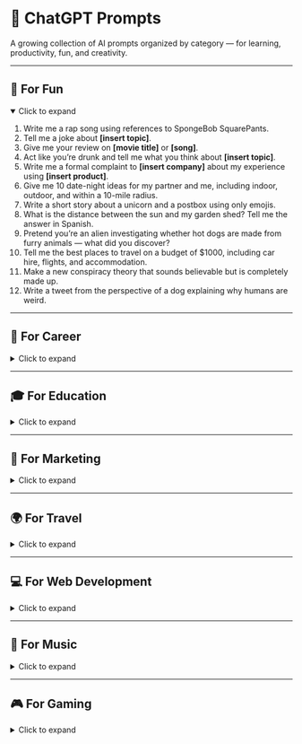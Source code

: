 # 💬 ChatGPT Prompts

A growing collection of AI prompts organized by category — for learning, productivity, fun, and creativity.

---

## 🎉 For Fun

<details open>
<summary>Click to expand</summary>

1. Write me a rap song using references to SpongeBob SquarePants.  
2. Tell me a joke about **[insert topic]**.  
3. Give me your review on **[movie title]** or **[song]**.  
4. Act like you’re drunk and tell me what you think about **[insert topic]**.  
5. Write me a formal complaint to **[insert company]** about my experience using **[insert product]**.  
6. Give me 10 date-night ideas for my partner and me, including indoor, outdoor, and within a 10-mile radius.  
7. Write a short story about a unicorn and a postbox using only emojis.  
8. What is the distance between the sun and my garden shed? Tell me the answer in Spanish.  
9. Pretend you’re an alien investigating whether hot dogs are made from furry animals — what did you discover?  
10. Tell me the best places to travel on a budget of $1000, including car hire, flights, and accommodation.  
11. Make a new conspiracy theory that sounds believable but is completely made up.  
12. Write a tweet from the perspective of a dog explaining why humans are weird.

</details>

---

## 💼 For Career

<details>
<summary>Click to expand</summary>

1. Provide me with research on **[insert industry]** that I can use to prepare a cover letter.  
2. Write career advice, including steps toward financial goals and getting a promotion.  
3. Review my CV and suggest edits to make me more appealing for a role as a **[job title]**.  
4. I’ll provide my skills — generate a unique selling point summary to stand out.  
5. Write a cold email to **[insert name & title]** highlighting my skills in **[insert job]**.  
6. Act as an interviewer for **[insert role]** — ask one question at a time and wait for my answer.  
7. List common pitfalls in **[insert job/field]** with tips to avoid them.  
8. Create a thank-you email template for post-interview follow-up.  
9. Write a cover letter showing my passion for **[insert topic]**.  
10. Give a step-by-step guide to asking for a pay raise professionally.

</details>

---

## 🎓 For Education

<details>
<summary>Click to expand</summary>

1. Suggest 10 browser extensions that boost student productivity.  
2. Create a quiz on **[topic]** with 20 questions and check my answers.  
3. Write multiple-choice questions about **[subject]** for ages 11–13.  
4. Convert this transcript **[paste text]** into a summary and quiz.  
5. Rewrite my essay to make it more engaging with personal anecdotes.  
6. Help me create a 4-week lesson plan on Geography for 8-year-olds.  
7. Give 10 tips for keeping a class focused and engaged.  
8. Solve this math problem and explain all jargon used.  
9. Explain **[complex concept]** in simple terms.  
10. Create a revision schedule to pass a test in 2 weeks.

</details>

---

## 📢 For Marketing

<details>
<summary>Click to expand</summary>

1. Write 10 catchy email subject lines about **[insert topic]**.  
2. Provide a detailed guide on how to build backlinks for SEO.  
3. Outline a 5-stage welcome email sequence for new customers.  
4. Generate a 30-day content calendar for Instagram Reels.  
5. Act like a Social Media Specialist and write a blog post about TikTok for brand awareness using SEO keywords.  
6. Write two Google Ads in RSA format for A/B testing a **[product]**.  
7. Create 5 CTA button ideas for **[insert your product]**.  
8. Provide market research on **[topic]** for the southwest region of **[country]**.  
9. Analyze marketing metrics and suggest how to improve conversions — include article titles and product descriptions.  
10. Write a social media post targeted at **[audience]** explaining how **[tool/feature]** improves their life.

</details>

---

## 🌍 For Travel

<details>
<summary>Click to expand</summary>

1. Suggest 10 budget-friendly destinations for solo travelers.  
2. Create a 5-day travel itinerary for **[location]** including local food and activities.  
3. Recommend apps for planning and managing a travel trip.  
4. Provide packing list suggestions based on season and location.  
5. Suggest ways to explore a new city in 24 hours on a tight budget.  
6. Plan a trip under $500 with stay, food, and transport included.  
7. Create a travel blog outline for a hiking trip in Nepal.  
8. Recommend hidden gems in **[country or region]** for backpackers.  
9. Act like a tour guide and describe a virtual tour of **[monument/place]**.  
10. Suggest solo-friendly places to travel and meet like-minded people.

</details>

---

## 💻 For Web Development

<details>
<summary>Click to expand</summary>

1. Continue this JavaScript code: **[paste code]**.  
2. Give examples of how to do **[x]** using only CSS and HTML.  
3. Act as a Python interpreter — I’ll give code, you respond with output only.  
4. Help me debug this code: **[paste code]**, and give actionable steps.  
5. Explain this RegEx: **[insert pattern]**.  
6. Give best practices for making a WordPress site with SEO & UX in mind.  
7. Act as an SQL terminal — my first command is **[insert SQL command]**.  
8. Build the front-end layout for a **[type]** website using HTML/CSS/JS.  
9. Create an SVG icon for an info symbol.  
10. Write a proper docstring for this function: **[paste function]**.

</details>

---

## 🎵 For Music

<details>
<summary>Click to expand</summary>

1. Act as a composer — I’ll give you lyrics, create the music with various instruments.  
2. Write a catchy educational song for **[topic]** targeting **[age group]**.  
3. Act like a rapper and write a deep, 3-verse song with a hook.  
4. Compose a song in the pentatonic scale in 4/4 time like **[artist]**.  
5. Suggest a music video concept for these lyrics: **[insert lyrics]**.  
6. Play the following chords: **[insert chords]**.  
7. Create a 16-bar pop chord progression in E major.  
8. Modify this progression to sound like **[genre/composer]**.  
9. Use Python to generate a MIDI-compatible loop.  
10. Write a beginner’s guide to learning guitar.

</details>

---

## 🎮 For Gaming

<details>
<summary>Click to expand</summary>

1. Let’s play Tic Tac Toe.  
2. Start a 20-questions game. I’ll think of a word, and you ask yes/no questions.  
3. Create a coding challenge about soldiers taking over an alien planet.  
4. Act like a text-based adventure game — I’ll enter commands.  
5. Let’s play Word Ladder.  
6. Start a general knowledge trivia game.  
7. Outline a game where a raccoon samurai searches for his sister in feudal Japan.  
8. Write a guide comparing PlayStation 1 and PlayStation 2 tech.  
9. Make a personality quiz to find someone's ideal game genre.  
10. Start a game of Hangman with me.

</details>
